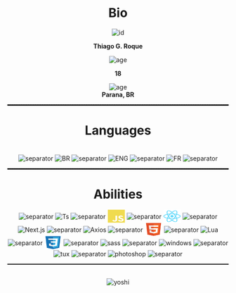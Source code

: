 
<link rel="stylesheet" href="https://cdn.jsdelivr.net/gh/devicons/devicon@v2.15.1/devicon.min.css">

<div align="center">

   # Bio
   
<img alt="id" height="30" width="30" src="https://media.discordapp.net/attachments/1052319296644194324/1057315963890049095/id-card.png"/>
   
  <strong>Thiago G. Roque</strong>   
   
<img alt="age" height="30" width="30" src="https://cdn.discordapp.com/attachments/1052319296644194324/1057316438840446996/hourglass.png" />
   
 <strong>18</strong>

<img alt="age" height="30" width="30" src="https://cdn.discordapp.com/attachments/1052319296644194324/1057316649226731601/placeholder.png" />
<br />
  <strong>Parana, BR</strong>
<br />
  <hr style="border: none; border-top: 2px dotted black" />


 # Languages  

<br />
<img align="center" alt="separator" height="30" width="30" src='https://cdn-icons-png.flaticon.com/512/8215/8215370.png' />  
<img align="center" alt="BR" height="50" width="50" src="https://cdn-icons-png.flaticon.com/512/4087/4087482.png" /> 
<img align="center" alt="separator" height="30" width="30" src='https://cdn-icons-png.flaticon.com/512/8215/8215370.png' />
<img align="center" alt="ENG" height="50" width="50" src="https://cdn-icons-png.flaticon.com/512/491/491560.png" />
<img align="center" alt="separator" height="30" width="30" src='https://cdn-icons-png.flaticon.com/512/8215/8215370.png' />
<img align="center" alt="FR" height="50" width="50" src="https://cdn-icons-png.flaticon.com/512/168/168005.png" />
<img align="center" alt="separator" height="30" width="30" src='https://cdn-icons-png.flaticon.com/512/8215/8215370.png' />
  <hr style="border: none; border-top: 2px dotted black" />

   # Abilities
<div>
  <img align="center" alt="separator" height="20" width="20" src='https://cdn-icons-png.flaticon.com/512/8215/8215370.png' />  
  <img align="center" alt="Ts" height="30" width="40" src="https://cdn.jsdelivr.net/gh/devicons/devicon/icons/typescript/typescript-original.svg" />        
  <img align="center" alt="separator" height="20" width="20" src='https://cdn-icons-png.flaticon.com/512/8215/8215370.png' />  
  <img align="center" alt="Js" height="30" width="40" src="https://raw.githubusercontent.com/devicons/devicon/master/icons/javascript/javascript-plain.svg">
  <img align="center" alt="separator" height="20" width="20" src='https://cdn-icons-png.flaticon.com/512/8215/8215370.png' />  
  <img align="center" alt="React" height="30" width="40" src="https://raw.githubusercontent.com/devicons/devicon/master/icons/react/react-original.svg">
  <img align="center" alt="separator" height="20" width="20" src='https://cdn-icons-png.flaticon.com/512/8215/8215370.png' />  
  <img align="center" alt="Next.js" height="30" width="30" src="https://www.datocms-assets.com/75941/1657707878-nextjs_logo.png" />
  <img align="center" alt="separator" height="20" width="20" src='https://cdn-icons-png.flaticon.com/512/8215/8215370.png' />  

  <img align="center" alt="Axios" height="50" width="50" src="https://avatars.githubusercontent.com/u/32372333?s=400&v=4" />
  <img align="center" alt="separator" height="20" width="20" src='https://cdn-icons-png.flaticon.com/512/8215/8215370.png' />  

  <img align="center" alt="HTML" height="30" width="40" src="https://raw.githubusercontent.com/devicons/devicon/master/icons/html5/html5-original.svg">
  <img align="center" alt="separator" height="20" width="20" src='https://cdn-icons-png.flaticon.com/512/8215/8215370.png' />  
  <img align="center" alt="Lua" height="30" width="30" src='https://cdn.discordapp.com/attachments/1066766645533618238/1067976683124162621/Sem_Titulo-2.png' />
  <img align="center" alt="separator" height="20" width="20" src='https://cdn-icons-png.flaticon.com/512/8215/8215370.png' />  
  <img align="center" alt="css" height="30" width="40" src="https://raw.githubusercontent.com/devicons/devicon/master/icons/css3/css3-original.svg">
  <img align="center" alt="separator" height="20" width="20" src='https://cdn-icons-png.flaticon.com/512/8215/8215370.png' />  
  <img align="center" alt="sass" height="30" width="40" src="https://cdn.jsdelivr.net/gh/devicons/devicon/icons/sass/sass-original.svg">
  <img align="center" alt="separator" height="20" width="20" src='https://cdn-icons-png.flaticon.com/512/8215/8215370.png' />  
  <img align="center" alt="windows" height="40" width="40" src="https://cdn-icons-png.flaticon.com/512/232/232411.png">
  <img align="center" alt="separator" height="20" width="20" src='https://cdn-icons-png.flaticon.com/512/8215/8215370.png' />  
  <img align="center" alt="tux" height="30" width="40" src="https://cdn.jsdelivr.net/gh/devicons/devicon/icons/linux/linux-original.svg">
  <img align="center" alt="separator" height="20" width="20" src='https://cdn-icons-png.flaticon.com/512/8215/8215370.png' />  
  <img align="center" alt="photoshop" height="30" width="40" src="https://cdn.jsdelivr.net/gh/devicons/devicon/icons/photoshop/photoshop-line.svg">
  <img align="center" alt="separator" height="20" width="20" src='https://cdn-icons-png.flaticon.com/512/8215/8215370.png' />  
  </div>
   
<hr style="border: none; border-top: 1px dotted black" />
   <br />
   <img src="https://thumbs.gfycat.com/DistinctAdmiredBactrian-max-1mb.gif" alt="yoshi" height="300" width="300">
</div>
